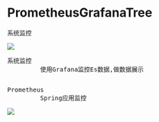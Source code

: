 # PrometheusGrafanaTree
系统监控


![](https://i.imgur.com/J6krITa.png)

<pre>
系统监控
         使用Grafana监控Es数据,做数据展示     
          
</pre>

<pre>
Prometheus
         Spring应用监控
</pre>

![](https://i.imgur.com/8fOgCfX.png)